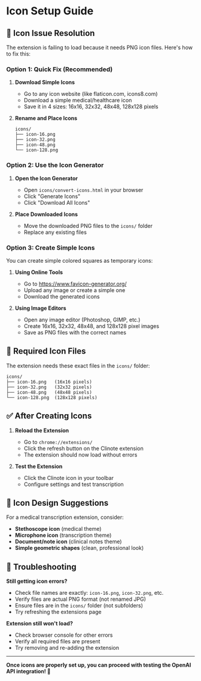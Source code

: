 # Icon Setup Guide

## 🚨 Icon Issue Resolution

The extension is failing to load because it needs PNG icon files. Here's how to fix this:

### Option 1: Quick Fix (Recommended)

1. **Download Simple Icons**
   - Go to any icon website (like flaticon.com, icons8.com)
   - Download a simple medical/healthcare icon
   - Save it in 4 sizes: 16x16, 32x32, 48x48, 128x128 pixels

2. **Rename and Place Icons**
   ```
   icons/
   ├── icon-16.png
   ├── icon-32.png
   ├── icon-48.png
   └── icon-128.png
   ```

### Option 2: Use the Icon Generator

1. **Open the Icon Generator**
   - Open `icons/convert-icons.html` in your browser
   - Click "Generate Icons"
   - Click "Download All Icons"

2. **Place Downloaded Icons**
   - Move the downloaded PNG files to the `icons/` folder
   - Replace any existing files

### Option 3: Create Simple Icons

You can create simple colored squares as temporary icons:

1. **Using Online Tools**
   - Go to https://www.favicon-generator.org/
   - Upload any image or create a simple one
   - Download the generated icons

2. **Using Image Editors**
   - Open any image editor (Photoshop, GIMP, etc.)
   - Create 16x16, 32x32, 48x48, and 128x128 pixel images
   - Save as PNG files with the correct names

## 📁 Required Icon Files

The extension needs these exact files in the `icons/` folder:

```
icons/
├── icon-16.png   (16x16 pixels)
├── icon-32.png   (32x32 pixels)
├── icon-48.png   (48x48 pixels)
└── icon-128.png  (128x128 pixels)
```

## ✅ After Creating Icons

1. **Reload the Extension**
   - Go to `chrome://extensions/`
   - Click the refresh button on the Clinote extension
   - The extension should now load without errors

2. **Test the Extension**
   - Click the Clinote icon in your toolbar
   - Configure settings and test transcription

## 🎨 Icon Design Suggestions

For a medical transcription extension, consider:
- **Stethoscope icon** (medical theme)
- **Microphone icon** (transcription theme)
- **Document/note icon** (clinical notes theme)
- **Simple geometric shapes** (clean, professional look)

## 🔧 Troubleshooting

**Still getting icon errors?**
- Check file names are exactly: `icon-16.png`, `icon-32.png`, etc.
- Verify files are actual PNG format (not renamed JPG)
- Ensure files are in the `icons/` folder (not subfolders)
- Try refreshing the extensions page

**Extension still won't load?**
- Check browser console for other errors
- Verify all required files are present
- Try removing and re-adding the extension

---

**Once icons are properly set up, you can proceed with testing the OpenAI API integration! 🚀** 